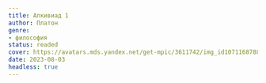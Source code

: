 ```yaml
---
title: Алкивиад 1
author: Платон
genre:
- философия
status: readed
cover: https://avatars.mds.yandex.net/get-mpic/3611742/img_id1071168788852537229.jpeg/orig
date: 2023-08-03
headless: true
---
```


